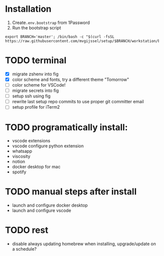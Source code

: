 # Installation

1. Create`.env.bootstrap` from 1Password
2. Run the bootstrap script

```
export BRANCH='master'; /bin/bash -c "$(curl -fsSL https://raw.githubusercontent.com/mvgijssel/setup/$BRANCH/workstation/bootstrap.sh)"
```

# TODO terminal

- [x] migrate zshenv into fig
- [x] color scheme and fonts, try a different theme "Tomorrow"
- [ ] color scheme for VSCode!
- [ ] migrate secrets into fig
- [ ] setup ssh using fig
- [ ] rewrite last setup repo commits to use proper git committer email
- [ ] setup profile for iTerm2

# TODO programatically install:

- vscode extensions
- vscode configure python extension
- whatsapp
- viscosity
- notion
- docker desktop for mac
- spotify

# TODO manual steps after install

- launch and configure docker desktop
- launch and configure vscode

# TODO rest

- disable always updating homebrew when installing, upgrade/update on a schedule?
